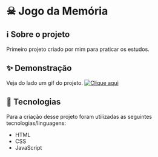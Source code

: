 # ☠ Jogo da Memória

## ℹ️ Sobre o projeto 
Primeiro projeto criado por mim para praticar os estudos.

## ✨ Demonstração
Veja do lado um gif do projeto.
[![Clique aqui](https://ibb.co/HCfB3RD)](https://i.ibb.co/KDpbSBj/picasion-com-0b688fed1d314fb483ce368efc2fa11a.gif)

## 🤖 Tecnologias 
Para a criação desse projeto foram utilizadas as seguintes tecnologias/linguagens: 
- HTML
- CSS
- JavaScript
